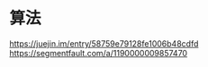 # 算法

<https://juejin.im/entry/58759e79128fe1006b48cdfd> <https://segmentfault.com/a/1190000009857470>

